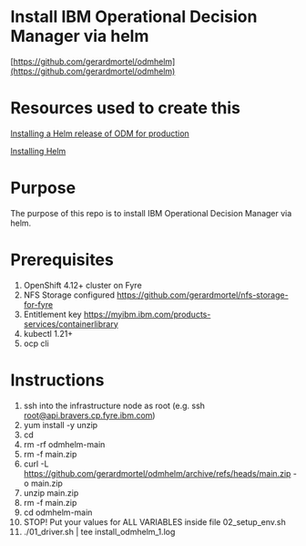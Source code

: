 # Install IBM Operational Decision Manager via helm
[https://github.com/gerardmortel/odmhelm](https://github.com/gerardmortel/odmhelm)

# Resources used to create this
[Installing a Helm release of ODM for production](https://www.ibm.com/docs/en/odm/8.12.0?topic=production-installing-helm-release-odm)

[Installing Helm](https://helm.sh/docs/intro/install/)

# Purpose
The purpose of this repo is to install IBM Operational Decision Manager via helm.

# Prerequisites
1. OpenShift 4.12+ cluster on Fyre
2. NFS Storage configured https://github.com/gerardmortel/nfs-storage-for-fyre
3. Entitlement key https://myibm.ibm.com/products-services/containerlibrary
4. kubectl 1.21+
5. ocp cli

# Instructions
1. ssh into the infrastructure node as root (e.g. ssh root@api.bravers.cp.fyre.ibm.com)
2. yum install -y unzip
3. cd
4. rm -rf odmhelm-main
5. rm -f main.zip
6. curl -L https://github.com/gerardmortel/odmhelm/archive/refs/heads/main.zip -o main.zip
7. unzip main.zip
8. rm -f main.zip
9. cd odmhelm-main
10. STOP! Put your values for ALL VARIABLES inside file 02_setup_env.sh
11. ./01_driver.sh | tee install_odmhelm_1.log
